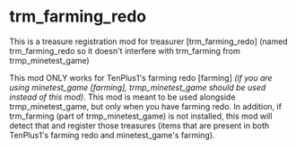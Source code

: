 # trm_farming_redo
This is a treasure registration mod for treasurer [trm_farming_redo] (named trm_farming_redo so it doesn't interfere with trm_farming from trmp_minetest_game)


This mod ONLY works for TenPlus1's farming redo [farming] *(if you are using minetest_game [farming], trmp_minetest_game should be used instead of this mod)*. This mod is meant to be used alongside trmp_minetest_game, but only when you have farming redo. In addition, if trm_farming (part of trmp_minetest_game) is not installed, this mod will detect that and register those treasures (items that are present in both TenPlus1's farming redo and minetest_game's farming).
